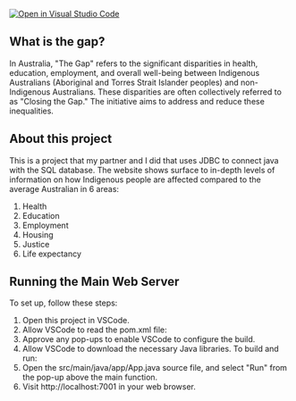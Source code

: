 [![Open in Visual Studio Code](https://classroom.github.com/assets/open-in-vscode-c66648af7eb3fe8bc4f294546bfd86ef473780cde1dea487d3c4ff354943c9ae.svg)](https://classroom.github.com/online_ide?assignment_repo_id=8914379&assignment_repo_type=AssignmentRepo)
## What is the gap? 
In Australia, "The Gap" refers to the significant disparities in health, education, employment, and overall well-being between Indigenous Australians (Aboriginal and Torres Strait Islander peoples) and non-Indigenous Australians. These disparities are often collectively referred to as "Closing the Gap." The initiative aims to address and reduce these inequalities.

## About this project
This is a project that my partner and I did that uses JDBC to connect java with the SQL database. The website shows surface to in-depth levels of information on how Indigenous people are affected compared to the average Australian in 6 areas:
1. Health
2. Education
3. Employment
4. Housing
5. Justice
6. Life expectancy
   
## Running the Main Web Server
To set up, follow these steps:
1. Open this project in VSCode.
2. Allow VSCode to read the pom.xml file:
3. Approve any pop-ups to enable VSCode to configure the build.
4. Allow VSCode to download the necessary Java libraries.
To build and run:
1. Open the src/main/java/app/App.java source file, and select "Run" from the pop-up above the main function.
2. Visit http://localhost:7001 in your web browser.



